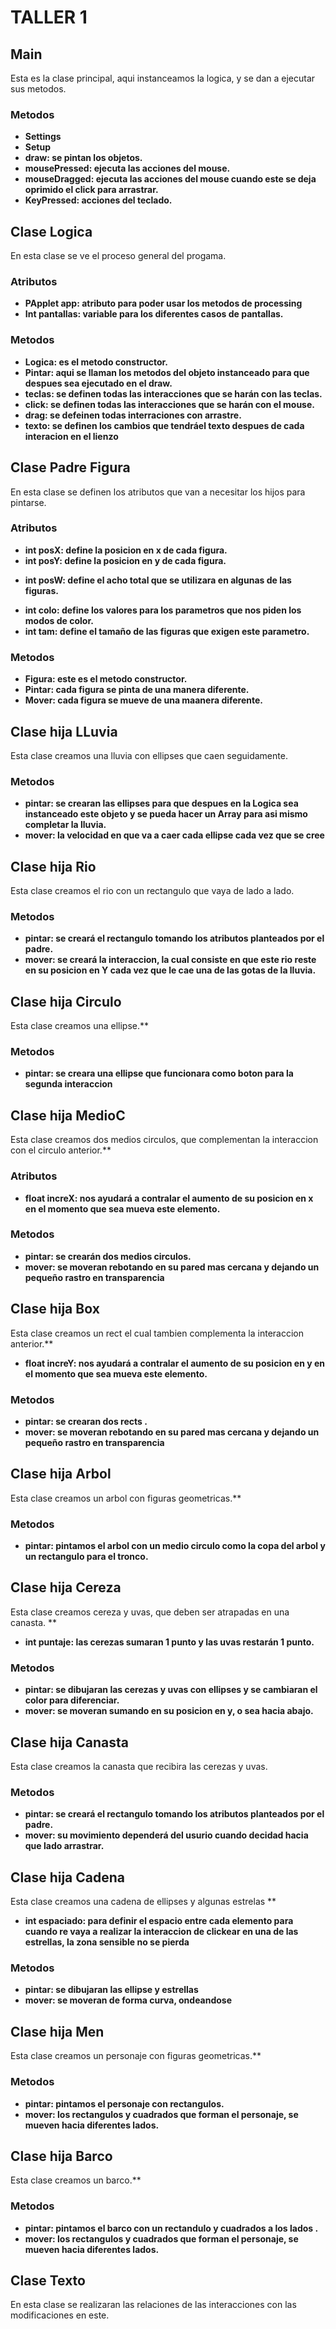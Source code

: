 # TALLER 1 
## Main
Esta es la clase principal, aqui instanceamos la logica, y se dan  a ejecutar sus metodos.
### Metodos
+ **Settings**
+ **Setup**
+ **draw: se pintan los objetos.** 
+ **mousePressed: ejecuta las acciones del mouse.**
+ **mouseDragged: ejecuta las acciones del mouse cuando este se deja oprimido el click para arrastrar.**
+ **KeyPressed: acciones del teclado.**

## Clase Logica
En esta clase se ve el proceso general del progama.
### Atributos
+ **PApplet app: atributo para poder usar los metodos de processing**
+ **Int pantallas: variable para los diferentes casos de pantallas.**
### Metodos
+ **Logica: es el metodo constructor.**
+ **Pintar: aqui se llaman los metodos del objeto instanceado para que despues sea ejecutado en el draw.**
+ **teclas: se definen todas las interacciones que se harán con las teclas.**
+ **click: se definen todas las interacciones que se harán con el mouse.**
+ **drag: se defeinen todas interraciones con arrastre.**
+ **texto: se definen los cambios que tendráel texto despues de cada interacion en el lienzo**

## Clase Padre Figura
En esta clase se definen los atributos que van a necesitar los hijos para pintarse.
### Atributos
+ **int posX: define la posicion  en x de cada figura.**
+ **int posY: define la posicion  en y de cada figura.**
* **int posW: define el acho total que se utilizara en algunas de las figuras.**
+ **int colo: define los valores para los parametros que nos piden los modos de color.**
+ **int tam: define el tamaño de las figuras que exigen este parametro.**
### Metodos
+ **Figura: este es el metodo constructor.**
+ **Pintar: cada figura se pinta de una manera diferente.**
+ **Mover: cada figura se mueve de una maanera diferente.**

## Clase hija LLuvia
Esta clase creamos una lluvia con ellipses que caen seguidamente.
### Metodos
+ **pintar: se crearan las ellipses para que despues en la Logica sea instanceado este objeto y se pueda hacer un Array para asi mismo completar la lluvia.**
+ **mover: la velocidad en que va a caer cada ellipse cada vez que se cree**

## Clase hija Rio
Esta clase creamos el rio con un rectangulo que vaya de lado a lado.
### Metodos
+ **pintar: se creará el rectangulo tomando los atributos planteados por el padre.**
+ **mover: se creará la interaccion, la cual consiste en que este rio reste en su posicion en Y cada vez que le cae una de las gotas de la lluvia.**

## Clase hija Circulo
Esta clase creamos una ellipse.**
### Metodos
+ **pintar: se creara una ellipse que funcionara como boton para la segunda interaccion**

## Clase hija MedioC
Esta clase creamos dos medios circulos, que complementan la interaccion con el circulo anterior.**
### Atributos
+ **float increX: nos ayudará a contralar el aumento de su posicion en x en el momento que sea mueva este elemento.**
### Metodos
+ **pintar: se crearán dos medios circulos.**
+ **mover: se moveran rebotando en su pared mas cercana y dejando un pequeño rastro en transparencia**

## Clase hija Box
Esta clase creamos un rect el cual tambien complementa la interaccion anterior.**
+ **float increY: nos ayudará a contralar el aumento de su posicion en y en el momento que sea mueva este elemento.**
### Metodos
+ **pintar: se crearan dos rects .**
+ **mover: se moveran rebotando en su pared mas cercana y dejando un pequeño rastro en transparencia**

## Clase hija Arbol
Esta clase creamos un arbol con figuras geometricas.**
### Metodos
+ **pintar: pintamos el arbol con un medio circulo como la copa del arbol y un rectangulo para el tronco.**

## Clase hija Cereza
Esta clase creamos cereza y uvas, que deben ser atrapadas en una canasta. **
+ **int puntaje: las cerezas sumaran 1 punto y las uvas restarán 1 punto.**
### Metodos
+ **pintar: se dibujaran las cerezas y uvas con ellipses y se cambiaran el color para diferenciar.**
+ **mover: se moveran sumando en su posicion en y, o sea hacia abajo.**

## Clase hija Canasta
Esta clase creamos la canasta que recibira las cerezas y uvas.
### Metodos
+ **pintar: se creará el rectangulo tomando los atributos planteados por el padre.**
+ **mover: su movimiento dependerá del usurio cuando decidad hacia que lado arrastrar.**


## Clase hija Cadena
Esta clase creamos una cadena de ellipses y algunas estrelas **
+ **int espaciado: para definir el espacio entre cada elemento para cuando re vaya a realizar la interaccion de clickear en una de las estrellas, la zona sensible no se pierda**
### Metodos
+ **pintar: se dibujaran las ellipse y estrellas**
+ **mover: se moveran de forma curva, ondeandose**

## Clase hija Men
Esta clase creamos un personaje con figuras geometricas.**
### Metodos
+ **pintar: pintamos el personaje con rectangulos.**
+ **mover: los rectangulos y cuadrados que forman el personaje, se mueven hacia diferentes lados.**

## Clase hija Barco
Esta clase creamos un barco.**
### Metodos
+ **pintar: pintamos el barco con un rectandulo y cuadrados a los lados .**
+ **mover: los rectangulos y cuadrados que forman el personaje, se mueven hacia diferentes lados.**

## Clase Texto
En esta clase se realizaran las relaciones de las interacciones con las modificaciones en este.












